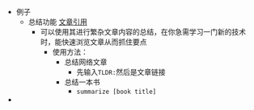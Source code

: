 - 例子
	- 总结功能 [文章引用](https://www.zdnet.com/article/how-to-use-chatgpt-to-summarize-a-book-article-or-research-paper/)
		- 可以使用其进行繁杂文章内容的总结，在你急需学习一门新的技术时，能快速浏览文章从而抓住要点
			- 使用方法：
				- 总结网络文章
					- 先输入`TLDR:`然后是文章链接
				- 总结一本书
					- `summarize [book title]`
-